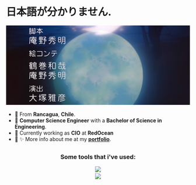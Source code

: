 # 日本語が分かりません.

![fly_me_to_the_moon](./assets/evangelion.png)

-   🌆 From **Rancagua**, **Chile**.
-   🗿 **Computer Science Engineer** with a **Bachelor of Science in Engineering**.
-   💼 Currently working as **CIO** at **RedOcean**
-   🔎 ✨ More info about me at my **[portfolio](https://ariel-salgado.github.io/)**.

##

<h3 align="center">Some tools that i've used:</h3>

<div align="center">
  <img src="https://skillicons.dev/icons?i=html,css,js,ts,svelte,vue,react,tailwind" />
</div>
<div align="center">
  <img src="https://skillicons.dev/icons?i=mysql,postgres,nodejs,cpp,java,python,docker&perline" />
</div>
